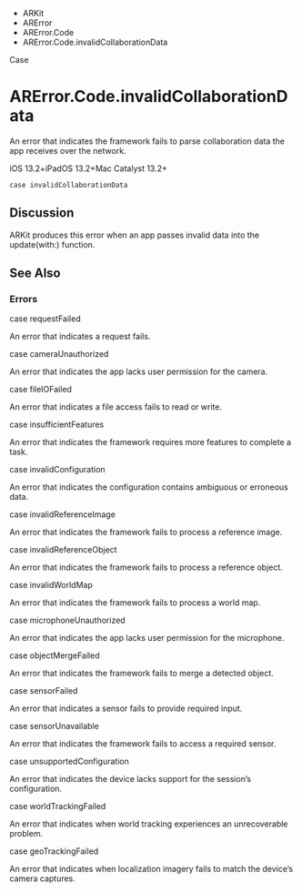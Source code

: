 

- ARKit
- ARError
- ARError.Code
-  ARError.Code.invalidCollaborationData 

Case

# ARError.Code.invalidCollaborationData

An error that indicates the framework fails to parse collaboration data the app receives over the network.

iOS 13.2+iPadOS 13.2+Mac Catalyst 13.2+

``` source
case invalidCollaborationData
```

## Discussion

ARKit produces this error when an app passes invalid data into the update(with:) function.

## See Also

### Errors

case requestFailed

An error that indicates a request fails.

case cameraUnauthorized

An error that indicates the app lacks user permission for the camera.

case fileIOFailed

An error that indicates a file access fails to read or write.

case insufficientFeatures

An error that indicates the framework requires more features to complete a task.

case invalidConfiguration

An error that indicates the configuration contains ambiguous or erroneous data.

case invalidReferenceImage

An error that indicates the framework fails to process a reference image.

case invalidReferenceObject

An error that indicates the framework fails to process a reference object.

case invalidWorldMap

An error that indicates the framework fails to process a world map.

case microphoneUnauthorized

An error that indicates the app lacks user permission for the microphone.

case objectMergeFailed

An error that indicates the framework fails to merge a detected object.

case sensorFailed

An error that indicates a sensor fails to provide required input.

case sensorUnavailable

An error that indicates the framework fails to access a required sensor.

case unsupportedConfiguration

An error that indicates the device lacks support for the session’s configuration.

case worldTrackingFailed

An error that indicates when world tracking experiences an unrecoverable problem.

case geoTrackingFailed

An error that indicates when localization imagery fails to match the device’s camera captures.

